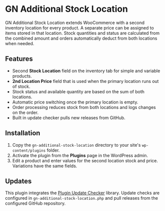 # GN Additional Stock Location

GN Additional Stock Location extends WooCommerce with a second inventory location for every product. A separate price can be assigned to items stored in that location. Stock quantities and status are calculated from the combined amount and orders automatically deduct from both locations when needed.

## Features

- Second **Stock Location** field on the inventory tab for simple and variable products.
- **2nd Location Price** field that is used when the primary location runs out of stock.
- Stock status and available quantity are based on the sum of both locations.
- Automatic price switching once the primary location is empty.
- Order processing reduces stock from both locations and logs changes on the order.
- Built in update checker pulls new releases from GitHub.

## Installation

1. Copy the `gn-additional-stock-location` directory to your site's `wp-content/plugins` folder.
2. Activate the plugin from the **Plugins** page in the WordPress admin.
3. Edit a product and enter values for the second location stock and price. Variations have the same fields.

## Updates

This plugin integrates the [Plugin Update Checker](https://github.com/YahnisElsts/plugin-update-checker) library. Update checks are configured in `gn-additional-stock-location.php` and pull releases from the configured GitHub repository.
